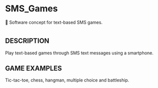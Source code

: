 # SMS_Games
📱 Software concept for text-based SMS games.
#

## DESCRIPTION

Play text-based games through SMS text messages using a smartphone.

## GAME EXAMPLES

Tic-tac-toe, chess, hangman, multiple choice and battleship.

#
